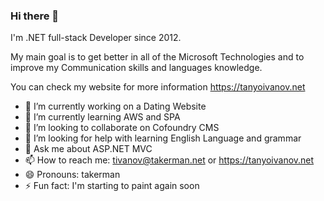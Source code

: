 ### Hi there 👋

I'm .NET full-stack Developer since 2012.

My main goal is to get better in all of the Microsoft Technologies and to improve my Communication skills and languages knowledge.

You can check my website for more information https://tanyoivanov.net 

- 🔭 I’m currently working on a Dating Website
- 🌱 I’m currently learning AWS and SPA
- 👯 I’m looking to collaborate on Cofoundry CMS
- 🤔 I’m looking for help with learning English Language and grammar
- 💬 Ask me about ASP.NET MVC
- 📫 How to reach me: tivanov@takerman.net or https://tanyoivanov.net
- 😄 Pronouns: takerman
- ⚡ Fun fact: I'm starting to paint again soon
